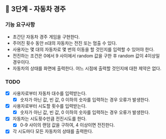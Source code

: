 ## 🚀 3단계 - 자동차 경주

### 기능 요구사항
- 초간단 자동차 경주 게임을 구현한다.
- 주어진 횟수 동안 n대의 자동차는 전진 또는 멈출 수 있다.
- 사용자는 몇 대의 자동차로 몇 번의 이동을 할 것인지를 입력할 수 있어야 한다.
- 전진하는 조건은 0에서 9 사이에서 random 값을 구한 후 random 값이 4이상일 경우이다.
- 자동차의 상태를 화면에 출력한다. 어느 시점에 출력할 것인지에 대한 제약은 없다.

### TODO
- [x] 사용자로부터 자동차 대수를 입력받는다.
  - [x] 숫자가 아닌 값, 빈 값, 0 이하의 숫자를 입력하는 경우 오류가 발생한다.
- [x] 사용자로부터 시도할 횟수를 입력받는다.
  - [x] 숫자가 아닌 값, 빈 값, 0 이하의 숫자를 입력하는 경우 오류가 발생한다.
- [x] 자동차는 시도횟수만큼 전진시도를 한다.
  - [x] 0-9 사이의 랜덤 값을 구하여, 4 이상이면 전진한다.
- [x] 각 시도마다 모든 자동차의 상태를 출력한다.